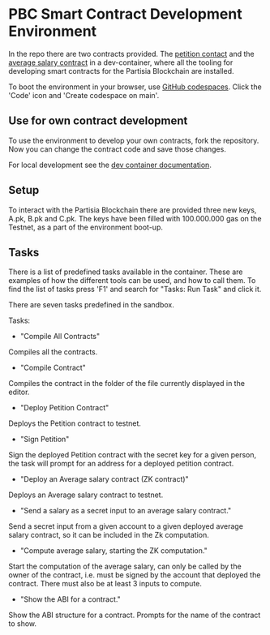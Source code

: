 # PBC Smart Contract Development Environment

In the repo there are two contracts provided. 
The [petition contact](https://gitlab.com/partisiablockchain/language/example-contracts/-/tree/main/petition?ref_type=heads)
and the [average salary contract](https://gitlab.com/partisiablockchain/language/example-contracts/-/tree/main/zk-average-salary?ref_type=heads)
in a dev-container, where all the tooling for developing smart contracts for the Partisia Blockchain are installed.

To boot the environment in your browser, use [GitHub codespaces](https://docs.github.com/en/codespaces).
Click the 'Code' icon and 'Create codespace on main'.

## Use for own contract development

To use the environment to develop your own contracts, fork the repository. Now you can change the
contract code and save those changes. 

For local development see the [dev container documentation](https://code.visualstudio.com/docs/devcontainers/containers).

## Setup
To interact with the Partisia Blockchain there are provided three new keys, A.pk, B.pk and C.pk.
The keys have been filled with 100.000.000 gas on the Testnet, as a part of the environment boot-up.


## Tasks

There is a list of predefined tasks available in the container. 
These are examples of how the different tools can be used, and how to call them. 
To find the list of tasks press 'F1' and search for "Tasks: Run Task" and click it.

There are seven tasks predefined in the sandbox.

Tasks: 

* "Compile All Contracts"

Compiles all the contracts.

* "Compile Contract"

Compiles the contract in the folder of the file currently displayed in the editor.

* "Deploy Petition Contract"

Deploys the Petition contract to testnet.

* "Sign Petition"

Sign the deployed Petition contract with the secret key for a given person, the task will
prompt for an address for a deployed petition contract.

* "Deploy an Average salary contract (ZK contract)"

Deploys an Average salary contract to testnet.

* "Send a salary as a secret input to an average salary contract."

Send a secret input from a given account to a given deployed average salary contract, so it can be
included in the Zk computation.

* "Compute average salary, starting the ZK computation."

Start the computation of the average salary, can only be called by the owner of the contract, i.e.
must be signed by the account that deployed the contract. 
There must also be at least 3 inputs to compute.

* "Show the ABI for a contract."

Show the ABI structure for a contract. Prompts for the name of the contract to show.